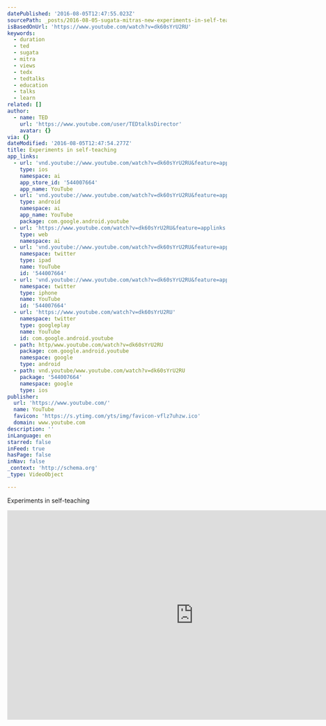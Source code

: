 ```yaml
---
datePublished: '2016-08-05T12:47:55.023Z'
sourcePath: _posts/2016-08-05-sugata-mitras-new-experiments-in-self-teaching.md
isBasedOnUrl: 'https://www.youtube.com/watch?v=dk60sYrU2RU'
keywords:
  - duration
  - ted
  - sugata
  - mitra
  - views
  - tedx
  - tedtalks
  - education
  - talks
  - learn
related: []
author:
  - name: TED
    url: 'https://www.youtube.com/user/TEDtalksDirector'
    avatar: {}
via: {}
dateModified: '2016-08-05T12:47:54.277Z'
title: Experiments in self-teaching
app_links:
  - url: 'vnd.youtube://www.youtube.com/watch?v=dk60sYrU2RU&feature=applinks'
    type: ios
    namespace: ai
    app_store_id: '544007664'
    app_name: YouTube
  - url: 'vnd.youtube://www.youtube.com/watch?v=dk60sYrU2RU&feature=applinks'
    type: android
    namespace: ai
    app_name: YouTube
    package: com.google.android.youtube
  - url: 'https://www.youtube.com/watch?v=dk60sYrU2RU&feature=applinks'
    type: web
    namespace: ai
  - url: 'vnd.youtube://www.youtube.com/watch?v=dk60sYrU2RU&feature=applinks'
    namespace: twitter
    type: ipad
    name: YouTube
    id: '544007664'
  - url: 'vnd.youtube://www.youtube.com/watch?v=dk60sYrU2RU&feature=applinks'
    namespace: twitter
    type: iphone
    name: YouTube
    id: '544007664'
  - url: 'https://www.youtube.com/watch?v=dk60sYrU2RU'
    namespace: twitter
    type: googleplay
    name: YouTube
    id: com.google.android.youtube
  - path: http/www.youtube.com/watch?v=dk60sYrU2RU
    package: com.google.android.youtube
    namespace: google
    type: android
  - path: vnd.youtube/www.youtube.com/watch?v=dk60sYrU2RU
    package: '544007664'
    namespace: google
    type: ios
publisher:
  url: 'https://www.youtube.com/'
  name: YouTube
  favicon: 'https://s.ytimg.com/yts/img/favicon-vflz7uhzw.ico'
  domain: www.youtube.com
description: ''
inLanguage: en
starred: false
inFeed: true
hasPage: false
inNav: false
_context: 'http://schema.org'
_type: VideoObject

---
```

Experiments in self-teaching

<iframe src="https://cdn.embedly.com/widgets/media.html?src=https%3A%2F%2Fwww.youtube.com%2Fembed%2Fdk60sYrU2RU%3Ffeature%3Doembed&amp;url=http%3A%2F%2Fwww.youtube.com%2Fwatch%3Fv%3Ddk60sYrU2RU&amp;image=https%3A%2F%2Fi.ytimg.com%2Fvi%2Fdk60sYrU2RU%2Fhqdefault.jpg&amp;key=b7d04c9b404c499eba89ee7072e1c4f7&amp;type=text%2Fhtml&amp;schema=youtube" width="854" height="480" scrolling="no" frameborder="0" allowfullscreen="" style=""></iframe>